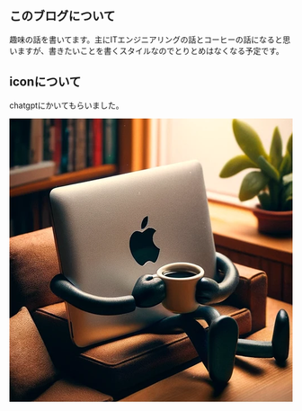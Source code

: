 ## このブログについて

趣味の話を書いてます。主にITエンジニアリングの話とコーヒーの話になると思いますが、書きたいことを書くスタイルなのでとりとめはなくなる予定です。

## iconについて

chatgptにかいてもらいました。

![Alt text](../../static/images/logo.png)
